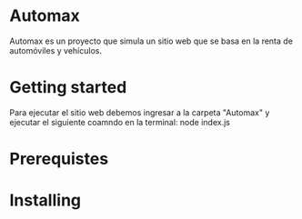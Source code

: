 # Automax
Automax es un proyecto que simula un sitio web que se basa en la renta de automóviles y vehículos.

# Getting started
Para ejecutar el sitio web debemos ingresar a la carpeta "Automax" y ejecutar el siguiente coamndo en la terminal:
  node index.js
# Prerequistes

# Installing
